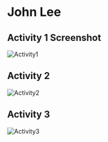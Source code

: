 # John Lee
## Activity 1 Screenshot
![Activity1](https://github.com/jhlee741/ECE444-F2023-Assignment1/assets/75803498/68089461-b5ef-43de-866d-18916742925d)

## Activity 2
![Activity2](https://github.com/jhlee741/ECE444-F2023-Assignment1/assets/75803498/aa2d0459-d05c-4edc-9ba6-634588eb8f2a)

## Activity 3
![Activity3](https://github.com/jhlee741/ECE444-F2023-Assignment1/assets/75803498/bdf4f1d7-7240-4c2b-9027-5ee54e519b6e)
